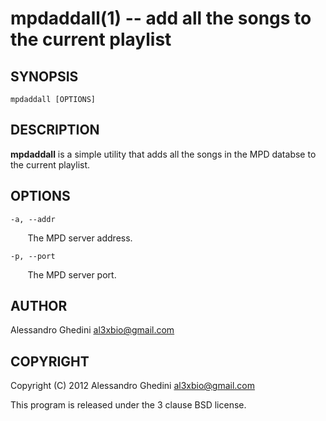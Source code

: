 mpdaddall(1) -- add __all__ the songs to the current playlist
=============================================================

## SYNOPSIS

`mpdaddall [OPTIONS]`

## DESCRIPTION

**mpdaddall** is a simple utility that adds all the songs in the MPD databse
to the current playlist.

## OPTIONS ##

`-a, --addr`

&nbsp;&nbsp;&nbsp;&nbsp;&nbsp;&nbsp;
The MPD server address.

`-p, --port`

&nbsp;&nbsp;&nbsp;&nbsp;&nbsp;&nbsp;
The MPD server port.

## AUTHOR ##

Alessandro Ghedini <al3xbio@gmail.com>

## COPYRIGHT ##

Copyright (C) 2012 Alessandro Ghedini <al3xbio@gmail.com>

This program is released under the 3 clause BSD license.
